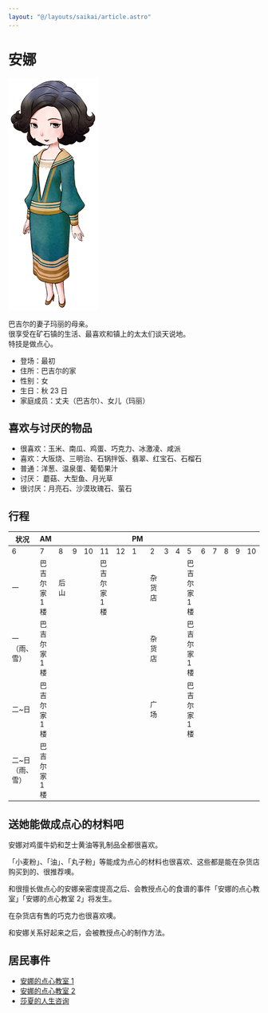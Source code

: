 ```yaml
---
layout: "@/layouts/saikai/article.astro"
---
```


# 安娜

![安娜](_anna.png)

巴吉尔的妻子玛丽的母亲。  
很享受在矿石镇的生活、最喜欢和镇上的太太们谈天说地。  
特技是做点心。

- 登场：最初
- 住所：巴吉尔的家
- 性别：女
- 生日：秋 23 日
- 家庭成员：丈夫（巴吉尔）、女儿（玛丽）

## 喜欢与讨厌的物品

- 很喜欢：玉米、南瓜、鸡蛋、巧克力、冰激凌、咸派
- 喜欢：大阪烧、三明治、石锅拌饭、翡翠、红宝石、石榴石
- 普通：洋葱、温泉蛋、葡萄果汁
- 讨厌： 蘑菇、大型鱼、月光草
- 很讨厌：月亮石、沙漠玫瑰石、萤石

## 行程

| 状况            | AM            |      |     |     |               |     | PM  |        |     |     |               |     |     |     |     |     |               |     | AM  |
| --------------- | ------------- | ---- | --- | --- | ------------- | --- | --- | ------ | --- | --- | ------------- | --- | --- | --- | --- | --- | ------------- | --- | --- |
| 6               | 7             | 8    | 9   | 10  | 11            | 12  | 1   | 2      | 3   | 4   | 5             | 6   | 7   | 8   | 9   | 10  | 11            | 12  |
| 一              | 巴吉尔家 1 楼 | 后山 |     |     | 巴吉尔家 1 楼 |     |     | 杂货店 |     |     | 巴吉尔家 1 楼 |     |     |     |     |     | 巴吉尔家 2 楼 |     |     |
| 一（雨、雪）    | 巴吉尔家 1 楼 |      |     |     |               |     |     | 杂货店 |     |     | 巴吉尔家 1 楼 |     |     |     |     |     | 巴吉尔家 2 楼 |     |     |
| 二~日           | 巴吉尔家 1 楼 |      |     |     |               |     |     | 广场   |     |     | 巴吉尔家 1 楼 |     |     |     |     |     | 巴吉尔家 2 楼 |     |     |
| 二~日（雨、雪） | 巴吉尔家 1 楼 |      |     |     |               |     |     |        |     |     |               |     |     |     |     |     | 巴吉尔家 2 楼 |     |     |

## 送她能做成点心的材料吧

安娜对鸡蛋牛奶和芝士黄油等乳制品全都很喜欢。

「小麦粉」、「油」、「丸子粉」等能成为点心的材料也很喜欢、这些都是能在杂货店购买到的、很推荐噢。

和很擅长做点心的安娜亲密度提高之后、会教授点心的食谱的事件「安娜的点心教室」「安娜的点心教室 2」将发生。

在杂货店有售的巧克力也很喜欢噢。

和安娜关系好起来之后，会被教授点心的制作方法。

## 居民事件

- [安娜的点心教室 1](../../event/resident#安娜的点心教室1)
- [安娜的点心教室 2](../../event/resident#安娜的点心教室2)
- [莎夏的人生咨询](../../event/resident#莎夏的人生咨询)
